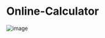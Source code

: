 # Online-Calculator
![image](https://github.com/anand2678/Online-Calculator/assets/111646503/c884f646-b32c-4ff3-99de-d1bc70329819)

